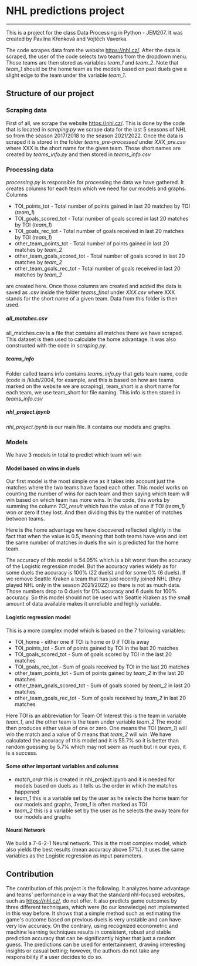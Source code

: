 # NHL predictions project
---
This is a project for the class Data Processing in Python - JEM207. It was created by Pavlína Křenková and Vojtěch Vaverka.

The code scrapes data from the website https://nhl.cz/. After the data is scraped, the user of the code selects two teams from the dropdown menu. Those teams are then stored as variables *team_1* and *team_2*. Note that *team_1* should be the home team as the models based on past duels give a slight edge to the team under the variable *team_1*.

## Structure of our project

### Scraping data

First of all, we scrape the website https://nhl.cz/. This is done by the code that is located in *scraping.py* we scrape data for the last 5 seasons of NHL so from the season 2017/2018 to the season 2021/2022. Once the data is scraped it is stored in the folder *teams_pre-processed* under *XXX_pre.csv* where XXX is the short name for the given team. Those short names are created by *teams_info.py* and then stored in *teams_info.csv*

###  Processing data
*processing.py* is responsible for processing the data we have gathered. It creates columns for each team which we need for our models and graphs. Columns
* TOI_points_tot - Total number of points gained in last 20 matches by TOI (*team_1*)
* TOI_goals_scored_tot - Total number of goals scored in last 20 matches by TOI (*team_1*)
* TOI_goals_rec_tot - Total number of goals received in last 20 matches by TOI (*team_1*)
* other_team_points_tot - Total number of points gained in last 20 matches by *team_2*
* other_team_goals_scored_tot - Total number of goals scored in last 20 matches by *team_2*
* other_team_goals_rec_tot - Total number of goals received in last 20 matches by *team_2*

are created here. Once those columns are created and added the data is saved as .csv inside the folder *teams_final* under *XXX.csv* where XXX stands for the short name of a given team. Data from this folder is then used.

#####  all_matches.csv
all_matches.csv is a file that contains all matches there we have scraped. This dataset is then used to calculate the home advantage. It was also constructed with the code in *scraping.py*.

##### teams_info
Folder called teams info contains *teams_info.py* that gets team name, code (code is /klub/2004, for example, and this is based on how are teams marked on the website we are scraping), team_short is a short name for each team, we use team_short for file naming. This info is then stored in *teams_info.csv*

##### nhl_project.ipynb
*nhl_project.ipynb* is our main file. It contains our models and graphs.

### Models

We have 3 models in total to predict which team will win

#### Model based on wins in duels

Our first model is the most simple one as it takes into account just the matches where the two teams have faced each other. This model works on counting the number of wins for each team and then saying which team will win based on which team has more wins. In the code, this works by summing the column *TOI_result* which has the value of one if TOI (*team_1*) won or zero if they lost. And then dividing this by the number of matches between teams.

Here is the home advantage we have discovered reflected slightly in the fact that when the value is 0.5, meaning that both teams have won and lost the same number of matches in duels the win is predicted for the home team.

The accuracy of this model is 54.05% which is a bit worst than the accuracy of the Logistic regression model. But the accuracy varies widely as for some duels the accuracy is 100% (22 duels) and for some 0% (6 duels). If we remove Seattle Kraken a team that has just recently joined NHL (they played NHL only in the season 2021/2022) so there is not as much data. Those numbers drop to 0 duels for 0% accuracy and 6 duels for 100% accuracy. So this model should not be used with Seattle Kraken as the small amount of data available makes it unreliable and highly variable.


#### Logistic regression model

This is a more complex model which is based on the 7 following variables:
* TOI_home - either one if TOI is home or 0 if TOI is away
* TOI_points_tot - Sum of points gained by TOI in the last 20 matches
* TOI_goals_scored_tot - Sum of goals scored by TOI in the last 20 matches
* TOI_goals_rec_tot - Sum of goals received by TOI in the last 20 matches
* other_team_points_tot - Sum of points gained by *team_2* in the last 20 matches
* other_team_goals_scored_tot - Sum of goals scored by *team_2* in last 20 matches
* other_team_goals_rec_tot - Sum of goals received by *team_2* in last 20 matches

Here TOI is an abbreviation for Team Of Interest this is the team in variable *team_1*, and the other team is the team under variable *team_2* The model then produces either value of one or zero. One means the TOI (*team_1*) will win the match and a value of 0 means that *team_2* will win.
We have calculated the accuracy of this model and it is 55.7% so it is better than random guessing by 5.7% which may not seem as much but in our eyes, it is a success.

#### Some other important variables and columns
* *match_ordr* this is created in nhl_project.ipynb and it is needed for models based on duels as it tells us the order in which the matches happened
* *team_1* this is a variable set by the user as he selects the home team for our models and graphs, *Team_1* is often marked as TOI
* *team_2* this is a variable set by the user as he selects the away team for our models and graphs

#### Neural Network

We build a 7-6-2-1 Neural network. This is the most complex model, which also yields the best results (mean accuracy above 57%). It uses the same variables as the Logistic regression as input parameters.

## Contribution

The contribution of this project is the following. It analyzes home advantage and teams' performance in a way that the standard nhl-focused websites, such as https://nhl.cz/, do not offer. It also predicts game outcomes by three different techniques, which were (to our knowledge) not implemented in this way before. It shows that a simple method such as estimating the game's outcome based on previous duels is very unstable and can have very low accuracy. On the contrary, using recognized econometric and machine learning techniques results in consistent, robust and stable prediction accuracy that can be significantly higher that just a random guess. The predictions can be used for entertainment, drawing interesting insights or casual betting; however, the authors do not take any responsibility if a user decides to do so.
